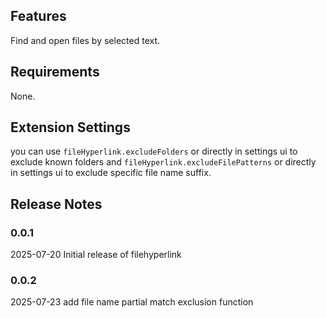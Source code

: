 ## Features

Find and open files by selected text.

## Requirements

None.

## Extension Settings

you can use `fileHyperlink.excludeFolders` or directly in settings ui to exclude known folders
and `fileHyperlink.excludeFilePatterns` or directly in settings ui to exclude specific file name suffix.

## Release Notes

### 0.0.1

2025-07-20
Initial release of filehyperlink

### 0.0.2

2025-07-23
add file name partial match exclusion function